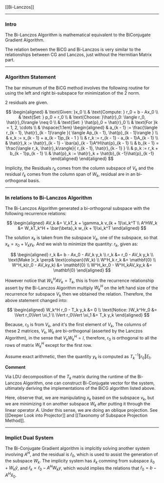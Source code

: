 [[Bi-Lanczos]]

---
### **Intro**

The Bi-Lanczos Algorithm is mathematical equivalent to the BiConjugate Gradient Algorithm. 

The relation between the BiCG and Bi-Lanczos is very similar to the relationships between CG and Lanczos, just without the Hermitian Matrix part. 

---
### **Algorithm Statement**

The bar minumum of the BiCG method involves the following routine for using the left and right bi-subspace for minimization of the 2 norm. 

2 residuals are given. 

$$
\begin{aligned}
    & \text{Given: }x_0
    \\
    & \text{Compute: } r_0 = b - Ax_0
    \\
    & \text{Set: } p_0 = r_0
    \\
    & \text{Choose: }\hat{r}_0: \langle r_0, \hat{r}_0\rangle \neq 0
    \\
    & \text{Set: } \hat{p}_0 = \hat{r}_0
    \\
    & \text{For }k = 1, 2, \cdots 
    \\
    & \hspace{1.1em}
    \begin{aligned}
        & a_{k - 1} := 
        \frac{\langle r_{k - 1}, \hat{r}_{k - 1}\rangle
        }{
            \langle Ap_{k - 1}, \hat{p}_{k - 1}\rangle
        }
        \\
        & x_k := x_{k - 1} + a_{k - 1}p_{k - 1 }
        \\
        & r_k := r_{k - 1} - a_{k - 1}A_{k - 1}
        \\
        & \hat{r}_k := \hat{r}_{k - 1} - \bar{a}_{k - 1}A^H\hat{p}_{k - 1}
        \\
        & b_{k - 1} = \frac{\langle r_k, \hat{r}_k\rangle}{
            r_{k - 1}, \hat{r}_{k - 1}
        }
        \\
        & p_k := r_k + b_{k - 1}p_{k - 1}
        \\
        & \hat{p}_k := \hat{r}_k + \hat{b}_{k -1}\hat{p}_{k -1}
    \end{aligned}
\end{aligned}
$$

Implicity, the Residuals $r_k$ comes from the column subspace of $V_k$ and the residual $\hat{r}_k$ comes from the column span of $W_k$, residual are in an bi-orthogonal basis. 

---
### **In relations to Bi-Lanczos Algorithm**

The Bi-Lanczos Algorithm generated a bi-orthogonal subspace with the following recurrence relations: 

$$
\begin{aligned}
    AV_k &= V_kT_k + \gamma_k v_{k + 1}\xi_k^T
    \\
    A^HW_k &= W_kT_k^H + \bar{\beta}_k w_{k + 1}\xi_k^T
\end{aligned}
$$

The solution $x_k$ is taken from the subspace $V_k$, one of the subspace, so that $x_k = x_0 + V_k y_k$. And we wish to minimize the quantity: $r_k$, given as: 

$$
\begin{aligned}
    r_k &= b - Ax_0 - AV_k y_k 
    \\
    r_k &= r_0 - AV_k y_k
    \\
    \text{Make }r_k \perp& \text{colspan}(W_k) 
    \\
    W^H_k r_k &= \mathbf{0}
    \\
    W^H_k(r_0 - AV_ky_k) &= \mathbf{0}
    \\
    W^H_kr_0 - W^H_kAV_ky_k &= \mathbf{0}
\end{aligned}
$$

However notice that $W_k^HAV_k = T_k$, this is from the recurrence relationship assert by the Bi-Lanczos Algorithm multiply $W_k^H$ on the left hand size of the recurrence for subspace $V_k$ then we obtained the relation. Therefore, the above statement changed into: 

$$
\begin{aligned}
    W_k^H r_0 - T_k y_k &= 0
    \\
    \text{Notice: }W_k^Hr_0 &= \Vert r_0\Vert \xi_1
    \\
    \Vert r_0\Vert \xi_1 &= T_k y_k
\end{aligned}
$$

Because, $r_0$ is from $V_k$, and it's the first element of $V_k$, The columns of these 2 matrices, $V_k, W_k$ are bi-orthogonal (asserted by the Lanczos Algorithm), in the sense that $V_kW_k^H = I$, therefore, $r_0$ is orthogonal to all the rows of matrix $W_k^H$ except for the first row. 

Assume exact arithmetic, then the quantity $y_k$ is computed as $T_k^{-1} \Vert r_0\Vert \xi_1$. 

**Comment**

Via LDU decomposition of the $T_k$ matrix during the runtime of the Bi-Lanczos Algorithm, one can construct Bi-Conjugate vector for the system, ultimately deriving the implementations of the BiCG algorithm listed above. 

Here, observe that, we are manipulating $x_k$ based on the subspace $v_k$, but we are minimizing it on another subspace $W_k$ after putting it through the linear operator $A$. Under this sense, we are doing an oblique projection. See [[Deeper Look into Projector]] and [[Taxonomy of Subspace Projection Method]]. 

---
### **Implict Dual System**

The Bi-Conjugate Gradient algorithm is implcitly solving another system involving $A^H$, and the residual is $\hat{r}_0$, which is used to assist the generation of the subspace $W_k$. The implicity system has $\hat{x}_k$ comming from subspace $\hat{x}_0 + W_k\hat{y}$, and $\hat{r}_k = \hat{r}_0 - A^HW_ky$, which would implies the relations that $\hat{r}_0 = b - A^H\hat{x}_0$. 


